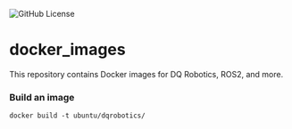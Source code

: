 ![GitHub License](https://img.shields.io/github/license/Adorno-Lab/docker_images)

# docker_images
This repository contains Docker images for DQ Robotics, ROS2, and more.


### Build an image

```shell
docker build -t ubuntu/dqrobotics/ 
```
